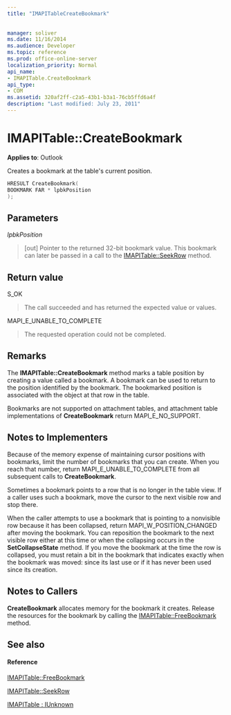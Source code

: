 ```yaml
---
title: "IMAPITableCreateBookmark"
 
 
manager: soliver
ms.date: 11/16/2014
ms.audience: Developer
ms.topic: reference
ms.prod: office-online-server
localization_priority: Normal
api_name:
- IMAPITable.CreateBookmark
api_type:
- COM
ms.assetid: 320af2ff-c2a5-43b1-b3a1-76cb5ffd6a4f
description: "Last modified: July 23, 2011"
---
```


# IMAPITable::CreateBookmark

  
  
**Applies to**: Outlook 
  
Creates a bookmark at the table's current position.
  
```cpp
HRESULT CreateBookmark(
BOOKMARK FAR * lpbkPosition
);
```

## Parameters

 _lpbkPosition_
  
> [out] Pointer to the returned 32-bit bookmark value. This bookmark can later be passed in a call to the [IMAPITable::SeekRow](imapitable-seekrow.md) method. 
    
## Return value

S_OK 
  
> The call succeeded and has returned the expected value or values.
    
MAPI_E_UNABLE_TO_COMPLETE 
  
> The requested operation could not be completed.
    
## Remarks

The **IMAPITable::CreateBookmark** method marks a table position by creating a value called a bookmark. A bookmark can be used to return to the position identified by the bookmark. The bookmarked position is associated with the object at that row in the table. 
  
Bookmarks are not supported on attachment tables, and attachment table implementations of **CreateBookmark** return MAPI_E_NO_SUPPORT. 
  
## Notes to Implementers

Because of the memory expense of maintaining cursor positions with bookmarks, limit the number of bookmarks that you can create. When you reach that number, return MAPI_E_UNABLE_TO_COMPLETE from all subsequent calls to **CreateBookmark**.
  
Sometimes a bookmark points to a row that is no longer in the table view. If a caller uses such a bookmark, move the cursor to the next visible row and stop there. 
  
When the caller attempts to use a bookmark that is pointing to a nonvisible row because it has been collapsed, return MAPI_W_POSITION_CHANGED after moving the bookmark. You can reposition the bookmark to the next visible row either at this time or when the collapsing occurs in the **SetCollapseState** method. If you move the bookmark at the time the row is collapsed, you must retain a bit in the bookmark that indicates exactly when the bookmark was moved: since its last use or if it has never been used since its creation. 
  
## Notes to Callers

 **CreateBookmark** allocates memory for the bookmark it creates. Release the resources for the bookmark by calling the [IMAPITable::FreeBookmark](imapitable-freebookmark.md) method. 
  
## See also

#### Reference

[IMAPITable::FreeBookmark](imapitable-freebookmark.md)
  
[IMAPITable::SeekRow](imapitable-seekrow.md)
  
[IMAPITable : IUnknown](imapitableiunknown.md)

